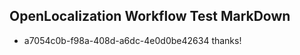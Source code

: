 ## OpenLocalization Workflow Test MarkDown
* a7054c0b-f98a-408d-a6dc-4e0d0be42634 thanks!

<!--HONumber=Aug16_HO1-->


